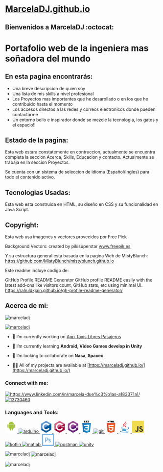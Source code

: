 # [MarcelaDJ.github.io](https://marceladj.github.io/)

## Bienvenidos a MarcelaDJ :octocat:

# Portafolio web de la ingeniera mas soñadora del mundo

## En esta pagina encontrarás:

* Una breve descripcion de quien soy
* Una lista de mis skills a nivel profesional
* Los Proyectos mas importantes que he desarollado o en los que he contribuido hasta el momento
* Los accesos directos a las redes y correos electronicos donde pueden contactarme
* Un entorno bello e inspirador donde se mezcle la tecnologia, los gatos y el espacio!!


## Estado de la pagina:

Esta web estara constatemente en contruccion, actualmente se encuentra completa la seccion Acerca, Skills, Educacion y contacto. Actualmente se trabaja en la seccion Proyectos.

Se cuenta con un sistema de seleccion de idioma (Español/Ingles) para todo el contenido activo.


## Tecnologias Usadas:

Esta web esta construida en HTML, su diseño en CSS y su funcionalidad en Java Script.

## Copyright:

Esta web usa imagenes y vectores proveeidos por Free Pick

Background Vectors: created by pikisuperstar
www.freepik.es

Y su estructura general esta basada en la pagina Web de MistyBlunch: https://github.com/MistyBlunch/mistyblunch.github.io

Este readme incluye codigo de:

GitHub Profile README Generator
GitHub profile README easily with the latest add-ons like visitors count, GitHub stats, etc using minimal UI.
https://rahuldkjain.github.io/gh-profile-readme-generator/

## Acerca de mi:

<p align="left"> <img src="https://komarev.com/ghpvc/?username=marceladj&label=Profile%20views&color=0e75b6&style=flat" alt="marceladj" /> </p>

<p align="left"> <a href="https://github.com/ryo-ma/github-profile-trophy"><img src="https://github-profile-trophy.vercel.app/?username=marceladj" alt="marceladj" /></a> </p>

- 🔭 I’m currently working on [App Taxis Libres Pasajeros](https://play.google.com/store/apps/details?id=com.cotech.taxislibres)

- 🌱 I’m currently learning **Android, Video Games develop in Unity**

- 👯 I’m looking to collaborate on **Nasa, Spacex**

- 👨‍💻 All of my projects are available at [https://marceladj.github.io/](https://marceladj.github.io/)

<h3 align="left">Connect with me:</h3>
<p align="left">
<a href="https://linkedin.com/in/https://www.linkedin.com/in/marcela-due%c3%b1as-a183371a1/" target="blank"><img align="center" src="https://raw.githubusercontent.com/rahuldkjain/github-profile-readme-generator/master/src/images/icons/Social/linked-in-alt.svg" alt="https://www.linkedin.com/in/marcela-due%c3%b1as-a183371a1/" height="30" width="40" /></a>
<a href="https://stackoverflow.com/users/13730460" target="blank"><img align="center" src="https://raw.githubusercontent.com/rahuldkjain/github-profile-readme-generator/master/src/images/icons/Social/stack-overflow.svg" alt="13730460" height="30" width="40" /></a>
</p>

<h3 align="left">Languages and Tools:</h3>
<p align="left"> <a href="https://developer.android.com" target="_blank" rel="noreferrer"> <img src="https://raw.githubusercontent.com/devicons/devicon/master/icons/android/android-original-wordmark.svg" alt="android" width="40" height="40"/> </a> <a href="https://www.arduino.cc/" target="_blank" rel="noreferrer"> <img src="https://cdn.worldvectorlogo.com/logos/arduino-1.svg" alt="arduino" width="40" height="40"/> </a> <a href="https://www.cprogramming.com/" target="_blank" rel="noreferrer"> <img src="https://raw.githubusercontent.com/devicons/devicon/master/icons/c/c-original.svg" alt="c" width="40" height="40"/> </a> <a href="https://www.w3schools.com/cpp/" target="_blank" rel="noreferrer"> <img src="https://raw.githubusercontent.com/devicons/devicon/master/icons/cplusplus/cplusplus-original.svg" alt="cplusplus" width="40" height="40"/> </a> <a href="https://www.w3schools.com/cs/" target="_blank" rel="noreferrer"> <img src="https://raw.githubusercontent.com/devicons/devicon/master/icons/csharp/csharp-original.svg" alt="csharp" width="40" height="40"/> </a> <a href="https://www.w3schools.com/css/" target="_blank" rel="noreferrer"> <img src="https://raw.githubusercontent.com/devicons/devicon/master/icons/css3/css3-original-wordmark.svg" alt="css3" width="40" height="40"/> </a> <a href="https://git-scm.com/" target="_blank" rel="noreferrer"> <img src="https://www.vectorlogo.zone/logos/git-scm/git-scm-icon.svg" alt="git" width="40" height="40"/> </a> <a href="https://www.w3.org/html/" target="_blank" rel="noreferrer"> <img src="https://raw.githubusercontent.com/devicons/devicon/master/icons/html5/html5-original-wordmark.svg" alt="html5" width="40" height="40"/> </a> <a href="https://www.java.com" target="_blank" rel="noreferrer"> <img src="https://raw.githubusercontent.com/devicons/devicon/master/icons/java/java-original.svg" alt="java" width="40" height="40"/> </a> <a href="https://developer.mozilla.org/en-US/docs/Web/JavaScript" target="_blank" rel="noreferrer"> <img src="https://raw.githubusercontent.com/devicons/devicon/master/icons/javascript/javascript-original.svg" alt="javascript" width="40" height="40"/> </a> <a href="https://kotlinlang.org" target="_blank" rel="noreferrer"> <img src="https://www.vectorlogo.zone/logos/kotlinlang/kotlinlang-icon.svg" alt="kotlin" width="40" height="40"/> </a> <a href="https://www.mathworks.com/" target="_blank" rel="noreferrer"> <img src="https://upload.wikimedia.org/wikipedia/commons/2/21/Matlab_Logo.png" alt="matlab" width="40" height="40"/> </a> <a href="https://www.photoshop.com/en" target="_blank" rel="noreferrer"> <img src="https://raw.githubusercontent.com/devicons/devicon/master/icons/photoshop/photoshop-line.svg" alt="photoshop" width="40" height="40"/> </a> <a href="https://postman.com" target="_blank" rel="noreferrer"> <img src="https://www.vectorlogo.zone/logos/getpostman/getpostman-icon.svg" alt="postman" width="40" height="40"/> </a> <a href="https://unity.com/" target="_blank" rel="noreferrer"> <img src="https://www.vectorlogo.zone/logos/unity3d/unity3d-icon.svg" alt="unity" width="40" height="40"/> </a> </p>

<p><img align="left" src="https://github-readme-stats.vercel.app/api/top-langs?username=marceladj&show_icons=true&locale=en&layout=compact" alt="marceladj" /></p>

<p>&nbsp;<img align="center" src="https://github-readme-stats.vercel.app/api?username=marceladj&show_icons=true&locale=en" alt="marceladj" /></p>

<p><img align="center" src="https://github-readme-streak-stats.herokuapp.com/?user=marceladj&" alt="marceladj" /></p>


